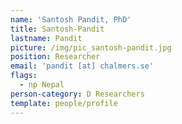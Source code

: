 ```yaml
---
name: 'Santosh Pandit, PhD'
title: Santosh-Pandit
lastname: Pandit
picture: /img/pic_santosh-pandit.jpg
position: Researcher
email: 'pandit [at] chalmers.se'
flags:
  - np Nepal
person-category: D Researchers
template: people/profile
---
```


